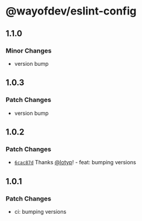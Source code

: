 # @wayofdev/eslint-config

## 1.1.0

### Minor Changes

- version bump

## 1.0.3

### Patch Changes

- version bump

## 1.0.2

### Patch Changes

- [`6cac87d`](https://github.com/wayofdev/npm-shareable-configs/commit/6cac87d55bc1488b1eee040c793d72fab12f5564) Thanks [@lotyp](https://github.com/lotyp)! - feat: bumping versions

## 1.0.1

### Patch Changes

- ci: bumping versions
